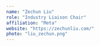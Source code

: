 ```yaml
---
name: "Zechun Liu"
role: "Industry Liaison Chair"
affiliation: "Meta"
website: "https://zechunliu.com/"
photo: "liu_zechun.png"
---
```

